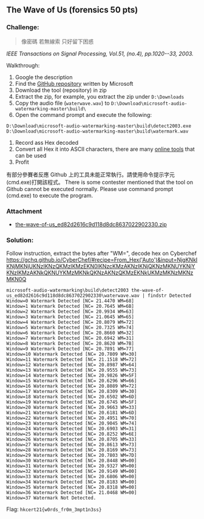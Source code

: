 ## The Wave of Us (forensics 50 pts)  
### Challenge:  
> 像密碼 若無線索 只好留下困惑

*IEEE Transactions on Signal Processing, Vol.51, (no.4), pp.1020--33, 2003.*

Walkthrough:

1.  Google the description
2.  Find the [GitHub repository](https://github.com/toots/microsoft-audio-watermarking) written by Microsoft
3.  Download the tool (repository) in zip
4.  Extract the zip, for example, you extract the zip under `D:\Downloads`
5.  Copy the audio file (`waterwave.wav`) to `D:\Download\microsoft-audio-watermarking-master\build\`
6.  Open the command prompt and execute the following:

```
D:\Download\microsoft-audio-watermarking-master\build\detect2003.exe D:\Download\microsoft-audio-watermarking-master\build\watermark.wav
```
1.  Record ass Hex decoded
2.  Convert all Hex it into ASCII characters, there are many [online tools](https://www.binaryhexconverter.com/hex-to-ascii-text-converter) that can be used
3.  Profit

有部分參賽者反應 Github 上的工具未能正常執行。請使用命令提示字元(cmd.exe)打開該程式。 There is some contester mentioned that the tool on Github cannot be executed normally. Please use command prompt (cmd.exe) to execute the program.  

### Attachment
- [the-wave-of-us_ed82d2616c9d118d8dc8637022902330.zip](https://github.com/6cyril/ctf-writeups/blob/master/HKCERT%20CTF%202021/files/the-wave-of-us_ed82d2616c9d118d8dc8637022902330.zip?raw=true)

### Solution:  
Follow instruction, extract the bytes after "WM=", decode hex on Cyberchef https://gchq.github.io/CyberChef/#recipe=From_Hex('Auto')&input=NjgKNkIKNjMKNjUKNzIKNzQKMzIKMzEKN0IKNzcKMzAKNzIKNjQKNzMKNUYKNjYKNzIKMzAKNkQKNUYKMzMKNkQKNzAKNzQKMzEKNkUKMzMKNzMKNzMKN0Q
```
microsoft-audio-watermarking\build\detect2003 the-wave-of-us_ed82d2616c9d118d8dc8637022902330\waterwave.wav | findstr Detected
Window=0 Watermark Detected [NC= 21.4470 WM=68]
Window=1 Watermark Detected [NC= 20.7645 WM=6B]
Window=2 Watermark Detected [NC= 20.9934 WM=63]
Window=3 Watermark Detected [NC= 21.0645 WM=65]
Window=4 Watermark Detected [NC= 20.8079 WM=72]
Window=5 Watermark Detected [NC= 20.7325 WM=74]
Window=6 Watermark Detected [NC= 20.8660 WM=32]
Window=7 Watermark Detected [NC= 20.6942 WM=31]
Window=8 Watermark Detected [NC= 20.8620 WM=7B]
Window=9 Watermark Detected [NC= 20.7891 WM=77]
Window=10 Watermark Detected [NC= 20.7809 WM=30]
Window=11 Watermark Detected [NC= 21.1518 WM=72]
Window=12 Watermark Detected [NC= 20.8987 WM=64]
Window=13 Watermark Detected [NC= 20.9555 WM=73]
Window=14 Watermark Detected [NC= 20.9826 WM=5F]
Window=15 Watermark Detected [NC= 20.6296 WM=66]
Window=16 Watermark Detected [NC= 20.8089 WM=72]
Window=17 Watermark Detected [NC= 20.8309 WM=30]
Window=18 Watermark Detected [NC= 20.6502 WM=6D]
Window=19 Watermark Detected [NC= 20.6745 WM=5F]
Window=20 Watermark Detected [NC= 20.9663 WM=33]
Window=21 Watermark Detected [NC= 20.6181 WM=6D]
Window=22 Watermark Detected [NC= 20.4951 WM=70]
Window=23 Watermark Detected [NC= 20.9045 WM=74]
Window=24 Watermark Detected [NC= 20.6903 WM=31]
Window=25 Watermark Detected [NC= 20.8252 WM=6E]
Window=26 Watermark Detected [NC= 20.8705 WM=33]
Window=27 Watermark Detected [NC= 20.8613 WM=73]
Window=28 Watermark Detected [NC= 20.8169 WM=73]
Window=29 Watermark Detected [NC= 20.7803 WM=7D]
Window=30 Watermark Detected [NC= 20.8448 WM=00]
Window=31 Watermark Detected [NC= 20.9327 WM=00]
Window=32 Watermark Detected [NC= 20.9149 WM=00]
Window=33 Watermark Detected [NC= 20.6806 WM=00]
Window=34 Watermark Detected [NC= 20.8183 WM=00]
Window=35 Watermark Detected [NC= 20.8318 WM=00]
Window=36 Watermark Detected [NC= 21.0468 WM=00]
Window=37 Watermark Not Detected.
```

Flag: `hkcert21{w0rds_fr0m_3mpt1n3ss}`  
  

